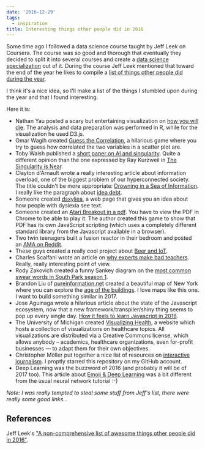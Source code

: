 ```yaml
---
date: '2016-12-29'
tags:
  - inspiration
title: Interesting things other people did in 2016
---
```


Some time ago I followed a data science course taught by Jeff Leek on Coursera. The course was so good and thorough that eventually they decided to split it into several courses and create a [data science specialization](https://www.coursera.org/specializations/jhu-data-science) out of it.
During the course Jeff Leek mentioned that toward the end of the year he likes to compile a [list of things other people did during the year](https://simplystatistics.org/posts/2016-12-20-noncomprehensive-list-of-awesome/).

I think it's a nice idea, so I'll make a list of the things I stumbled upon during the year and that I found interesting.

Here it is:

- Nathan Yau posted a scary but entertaining visualization on [how you will die](https://flowingdata.com/2016/01/19/how-you-will-die/). The analysis and data preparation was performed in R, while for the visualization he used D3.js.
- Omar Wagih created [Guess the Correlation](https://guessthecorrelation.com/), a hilarious game where you try to guess how correlated the two variables in a scatter plot are.
- Toby Walsh published a [short paper on AI and singularity](https://arxiv.org/pdf/1602.06462v1.pdf). Quite a different opinion than the one expressed by Ray Kurzweil in [The Singularity is Near](https://en.wikipedia.org/wiki/The_Singularity_Is_Near).
- Clayton d'Arnault wrote a really interesting article about information overload, one of the biggest problem of our hyperconnected society. The title couldn't be more appropriate: [Drowning in a Sea of Information](https://digitalculturist.com/drowning-in-a-sea-of-information-563a3160efbb#.2x8iotwh4). I really like the paragraph about [idea debt](https://jessicaabel.com/idea-debt/).
- Someone created [dsxyliea](https://geon.github.io/programming/2016/03/03/dsxyliea), a web page that gives you an idea about how people with dyslexia see text.
- Someone created an [Atari Breakout in a pdf](https://rawgit.com/osnr/horrifying-pdf-experiments/master/breakout.pdf). You have to view the PDF in Chrome to be able to play it. The author created this game to show that PDF has its own JavaScript scripting (which uses a completely different standard library from the Javascript available in a browser).
- Two twin teenagers built a fusion reactor in their bedroom and posted an [AMA on Reddit](https://www.reddit.com/r/IAmA/comments/4tgsaz/iama_i_built_a_fusion_reactor_in_my_bedroom_ama/).
- These guys created a really cool project about [Beer and IoT](https://monterail.com/blog/2016/monterale_breweree_how_we_merge_passion_of_brewing_beer_with_iot/).
- Charles Scalfani wrote an article on [why experts make bad teachers](https://medium.com/@cscalfani/why-experts-make-bad-teachers-ccaed2df029b#.rqtpbtiqf). Really, really interesting point of view.
- Rody Zakovich created a funny Sankey diagram on the [most common swear words in South Park season 1](https://public.tableau.com/views/SouthParkSeasonOneWordsAnalysis/TheWordsofSouthParkSeason1?:embed=y&:display_count=yes&:showVizHome=no).
- Brandon Liu of [pureinformation.net](https://pureinformation.net/) created a beautiful map of New York where you can explore the [age of the buildings](https://pureinformation.net/building-age-nyc/#12/40.7457/-73.8841). I love maps like this one. I want to build something similar in 2017.
- Jose Aguinaga wrote a hilarious article about the state of the Javascript ecosystem, now that a new framework/transpiler/shiny thing seems to pop up every single day. [How it feels to learn Javascript in 2016](https://hackernoon.com/how-it-feels-to-learn-javascript-in-2016-d3a717dd577f#.iflg3l8s5).
- The University of Michigan created [Visualizing Health](https://www.vizhealth.org/gallery/), a website which hosts a collection of visualizations on healthcare topics. All visualizations are distributed via a Creative Commons license, which allows anybody – academics, healthcare organizations, even for-profit businesses — to adapt them for their own objectives.
- Christopher Möller put together a nice list of resources on [interactive journalism](https://github.com/wbkd/awesome-interactive-journalism?utm_source=hackernewsletter&utm_medium=email&utm_term=fav). I proptly starred this repository on my GitHub account.
- Deep Learning was the buzzword of 2016 (and probably it will be of 2017 too). This article about [Emoji & Deep Learning](https://getdango.com/emoji-and-deep-learning/) was a bit different from the usual neural network tutorial :-)

_Note: I was really tempted to steal some stuff from Jeff's list, there were really some good links..._

## References

Jeff Leek's ["A non-comprehensive list of awesome things other people did in 2016"](https://simplystatistics.org/posts/2016-12-20-noncomprehensive-list-of-awesome/).
